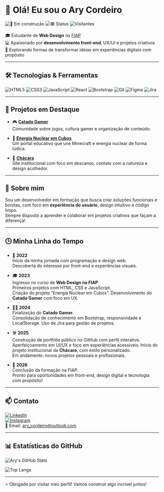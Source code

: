 # 👋 Olá! Eu sou o Ary Cordeiro

![🚧 Em construção](https://img.shields.io/badge/🚧%20Perfil-Em%20Construção-orange?style=flat-square)
![🟢 Status](https://img.shields.io/badge/Status-Ativo-brightgreen?style=flat-square)
![Visitantes](https://komarev.com/ghpvc/?username=AryCord26&style=flat-square&color=blue)

🎓 Estudante de **Web Design** na [FIAP](https://www.fiap.com.br/)  
💻 Apaixonado por **desenvolvimento front-end**, UX/UI e projetos criativos  
🚀 Explorando formas de transformar ideias em experiências digitais com propósito

---

## 🛠️ Tecnologias & Ferramentas

![HTML5](https://img.shields.io/badge/HTML5-E34F26?style=for-the-badge&logo=html5&logoColor=white)
![CSS3](https://img.shields.io/badge/CSS3-1572B6?style=for-the-badge&logo=css3&logoColor=white)
![JavaScript](https://img.shields.io/badge/JavaScript-F7DF1E?style=for-the-badge&logo=javascript&logoColor=black)
![React](https://img.shields.io/badge/React-61DAFB?style=for-the-badge&logo=react&logoColor=black)
![Bootstrap](https://img.shields.io/badge/Bootstrap-7952B3?style=for-the-badge&logo=bootstrap&logoColor=white)
![Git](https://img.shields.io/badge/Git-F05032?style=for-the-badge&logo=git&logoColor=white)
![Figma](https://img.shields.io/badge/Figma-000000?style=for-the-badge&logo=figma&logoColor=white)
![Jira](https://img.shields.io/badge/Jira-0052CC?style=for-the-badge&logo=jira&logoColor=white)

---

## 📌 Projetos em Destaque

- 🎮 [**Catado Gamer**](https://github.com/AryCord26/catadogamer-1.1)  
  Comunidade sobre jogos, cultura gamer e organização de conteúdo.

- 🧪 [**Energia Nuclear em Cubos**](https://github.com/AryCord26)  
  Um portal educativo que une Minecraft e energia nuclear de forma lúdica.

- 🏡 [**Chácara**](https://github.com/AryCord26)  
  Site institucional com foco em descanso, contato com a natureza e design acolhedor.

---

## 👤 Sobre mim

Sou um desenvolvedor em formação que busca criar soluções funcionais e bonitas, com foco em **experiência do usuário**, design intuitivo e código limpo.  
Sempre disposto a aprender e colaborar em projetos criativos que façam a diferença!

---

## 🕒 Minha Linha do Tempo

- 🚀 **2022**  
  Início da minha jornada com programação e design web.  
  Descoberta do interesse por front-end e experiências visuais.

- 🎓 **2023**  
  Ingresso no curso de **Web Design na FIAP**.  
  Primeiros projetos com HTML, CSS e JavaScript.  
  Criação do projeto “Energia Nuclear em Cubos”.
  Desenvolvimento do **Catado Gamer** com foco em UX.

- 🧑‍💻 **2024**  
  Finalização do **Catado Gamer**.    
  Consolidação de conhecimento em Bootstrap, responsividade e LocalStorage.
  Uso de Jira para gestão de projetos. 

- 🛠️ **2025**  
  Construção de portfólio público no GitHub com perfil interativo.  
  Aperfeiçoamento em UI/UX e foco em experiências acessíveis.
  Início do projeto institucional da **Chácara**, com estilo personalizado.  
  Em andamento: novos projetos pessoais e profissionais.

- 🎯 **2026**  
  Conclusão da formação na FIAP.  
  Pronto para oportunidades em front-end, design digital e tecnologia com propósito!

---

## 📫 Contato

[![LinkedIn](https://img.shields.io/badge/-LinkedIn-0A66C2?style=flat&logo=linkedin&logoColor=white)](https://www.linkedin.com/in/ary-cordeiro/)  
[![Instagram](https://img.shields.io/badge/-Instagram-E4405F?style=flat&logo=instagram&logoColor=white)](https://www.instagram.com/ary.cord/)  
📧 Email: [ary_cordeiro@outlook.com](mailto:ary_cordeiro@outlook.com)

---

## 📊 Estatísticas do GitHub

![Ary's GitHub Stats](https://github-readme-stats.vercel.app/api?username=AryCord26&show_icons=true&theme=tokyonight)

![Top Langs](https://github-readme-stats.vercel.app/api/top-langs/?username=AryCord26&layout=compact&theme=tokyonight)

---

⭐ Obrigado por visitar meu perfil! Vamos construir algo incrível juntos!
